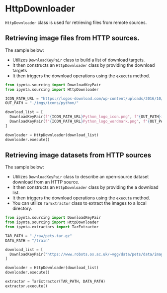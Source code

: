 # HttpDownloader

`HttpDownloader` class is used for retrieving files from remote sources.

## Retrieving image files from HTTP sources.

The sample below:

- Utilizes `DownloadKeyPair` class to build a list of download targets.
- It then constructs an `HttpDownloader` class by providing the download targets
- It then triggers the download operations using the `execute` method.

```py
from ipynta.sourcing import DownloadKeyPair
from ipynta.sourcing import HttpDownloader

ICON_PATH_URL = "https://logos-download.com/wp-content/uploads/2016/10/"
OUT_PATH = "./imgs/icons/python/"

download_list = [
  DownloadKeyPair(f"{ICON_PATH_URL}Python_logo_icon.png", f"{OUT_PATH}icon.png"),
  DownloadKeyPair(f"{ICON_PATH_URL}Python_logo_wordmark.png", f"{OUT_PATH}banner.png"),
]

downloader = HttpDownloader(download_list)
downloader.execute()
```

## Retrieving image datasets from HTTP sources

The sample below:

- Utilizes `DownloadKeyPair` class to describe an open-source dataset download from an HTTP source.
- It then constructs an `HttpDownloader` class by providing the a download list.
- It then triggers the download operations using the `execute` method.
- You can utilize `TarExtractor` class to extract the images to a local directory.

```py
from ipynta.sourcing import DownloadKeyPair
from ipynta.sourcing import HttpDownloader
from ipynta.extractors import TarExtractor

TAR_PATH = "./raw/pets.tar.gz"
DATA_PATH = "/train"

download_list = [
  DownloadKeyPair("https://www.robots.ox.ac.uk/~vgg/data/pets/data/images.tar.gz", TAR_PATH)
]

downloader = HttpDownloader(download_list)
downloader.execute()

extractor = TarExtractor(TAR_PATH, DATA_PATH)
extractor.execute()
```
